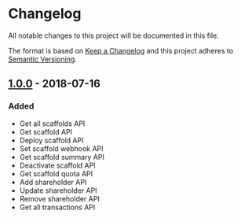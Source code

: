 # Changelog
All notable changes to this project will be documented in this file.

The format is based on [Keep a Changelog](http://keepachangelog.com/en/1.0.0/)
and this project adheres to [Semantic Versioning](http://semver.org/spec/v2.0.0.html).

## [1.0.0] - 2018-07-16
### Added
- Get all scaffolds API
- Get scaffold API
- Deploy scaffold API
- Set scaffold webhook API
- Get scaffold summary API
- Deactivate scaffold API
- Get scaffold quota API
- Add shareholder API
- Update shareholder API
- Remove shareholder API
- Get all transactions API

[Unreleased]: https://github.com/OpenFuturePlatform/open-api-jvm-sdk/compare/master...sprint
[1.0.0]: https://github.com/OpenFuturePlatform/open-api-jvm-sdk/compare/ae7d29394dcfae8567ca715dceba5f1967d22f00...v1.0.0
